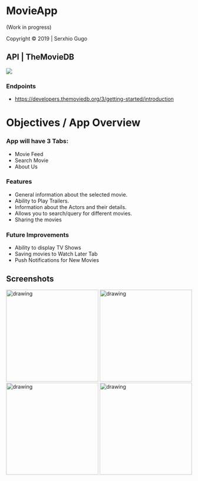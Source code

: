 # MovieApp
(Work in progress)

Copyright © 2019 | Serxhio Gugo 

## API | TheMovieDB 
[![](https://www.themoviedb.org/assets/1/v4/logos/293x302-powered-by-square-green-3ee4814bb59d8260d51efdd7c124383540fc04ca27d23eaea3a8c87bfa0f388d.png)](https://developers.themoviedb.org/3/getting-started/introduction/ "")

### Endpoints

- https://developers.themoviedb.org/3/getting-started/introduction

# Objectives / App Overview

### App will have 3 Tabs: 
+ Movie Feed
+ Search Movie
+ About Us

### Features
+ General information about the selected movie.
+ Ability to Play Trailers.
+ Information about the Actors and their details.
+ Allows you to search/query for different movies.
+ Sharing the movies

### Future Improvements
+ Ability to display TV Shows
+ Saving movies to Watch Later Tab
+ Push Notifications for New Movies

## Screenshots
<img src="https://i.postimg.cc/fLvYvTxx/IMG-289-C726-BEAEF-1.jpg" alt="drawing" width="250"/> <img src="https://i.postimg.cc/XNcs2nV1/IMG-3585.png" alt="drawing" width="250"/> <img src="https://media.giphy.com/media/dBlqg4dCY4qiVP1k9M/giphy.gif" alt="drawing" width="250"/> <img src="https://i.postimg.cc/bwBPsQWn/IMG-E8-E334-DA9098-1.jpg" alt="drawing" width="250"/> 





